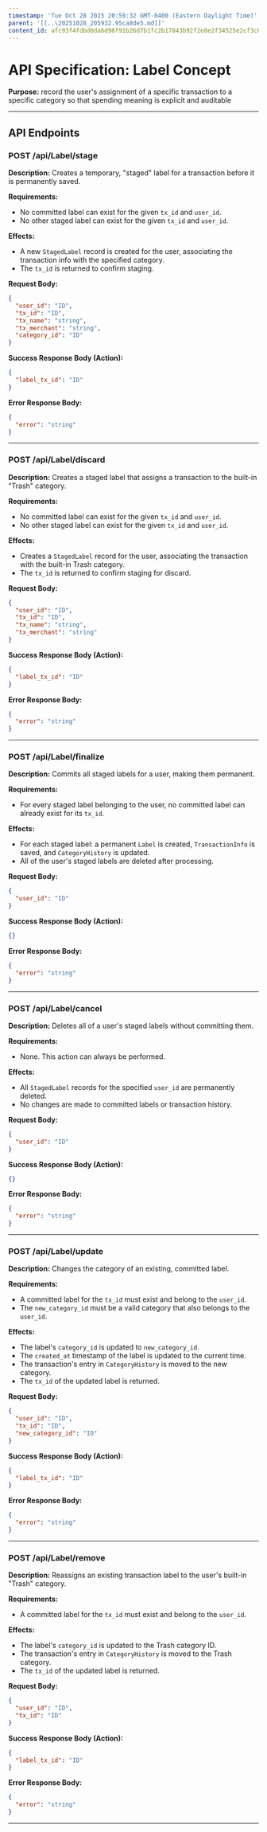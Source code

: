 ```yaml
---
timestamp: 'Tue Oct 28 2025 20:59:32 GMT-0400 (Eastern Daylight Time)'
parent: '[[..\20251028_205932.95ca8de5.md]]'
content_id: afc93f4fdbd0da6d98f91b26d7b1fc2b17843b92f2e8e2f34525e2cf3c03df4a
---
```


# API Specification: Label Concept

**Purpose:** record the user's assignment of a specific transaction to a specific category so that spending meaning is explicit and auditable

***

## API Endpoints

### POST /api/Label/stage

**Description:** Creates a temporary, "staged" label for a transaction before it is permanently saved.

**Requirements:**

* No committed label can exist for the given `tx_id` and `user_id`.
* No other staged label can exist for the given `tx_id` and `user_id`.

**Effects:**

* A new `StagedLabel` record is created for the user, associating the transaction info with the specified category.
* The `tx_id` is returned to confirm staging.

**Request Body:**

```json
{
  "user_id": "ID",
  "tx_id": "ID",
  "tx_name": "string",
  "tx_merchant": "string",
  "category_id": "ID"
}
```

**Success Response Body (Action):**

```json
{
  "label_tx_id": "ID"
}
```

**Error Response Body:**

```json
{
  "error": "string"
}
```

***

### POST /api/Label/discard

**Description:** Creates a staged label that assigns a transaction to the built-in "Trash" category.

**Requirements:**

* No committed label can exist for the given `tx_id` and `user_id`.
* No other staged label can exist for the given `tx_id` and `user_id`.

**Effects:**

* Creates a `StagedLabel` record for the user, associating the transaction with the built-in Trash category.
* The `tx_id` is returned to confirm staging for discard.

**Request Body:**

```json
{
  "user_id": "ID",
  "tx_id": "ID",
  "tx_name": "string",
  "tx_merchant": "string"
}
```

**Success Response Body (Action):**

```json
{
  "label_tx_id": "ID"
}
```

**Error Response Body:**

```json
{
  "error": "string"
}
```

***

### POST /api/Label/finalize

**Description:** Commits all staged labels for a user, making them permanent.

**Requirements:**

* For every staged label belonging to the user, no committed label can already exist for its `tx_id`.

**Effects:**

* For each staged label: a permanent `Label` is created, `TransactionInfo` is saved, and `CategoryHistory` is updated.
* All of the user's staged labels are deleted after processing.

**Request Body:**

```json
{
  "user_id": "ID"
}
```

**Success Response Body (Action):**

```json
{}
```

**Error Response Body:**

```json
{
  "error": "string"
}
```

***

### POST /api/Label/cancel

**Description:** Deletes all of a user's staged labels without committing them.

**Requirements:**

* None. This action can always be performed.

**Effects:**

* All `StagedLabel` records for the specified `user_id` are permanently deleted.
* No changes are made to committed labels or transaction history.

**Request Body:**

```json
{
  "user_id": "ID"
}
```

**Success Response Body (Action):**

```json
{}
```

**Error Response Body:**

```json
{
  "error": "string"
}
```

***

### POST /api/Label/update

**Description:** Changes the category of an existing, committed label.

**Requirements:**

* A committed label for the `tx_id` must exist and belong to the `user_id`.
* The `new_category_id` must be a valid category that also belongs to the `user_id`.

**Effects:**

* The label's `category_id` is updated to `new_category_id`.
* The `created_at` timestamp of the label is updated to the current time.
* The transaction's entry in `CategoryHistory` is moved to the new category.
* The `tx_id` of the updated label is returned.

**Request Body:**

```json
{
  "user_id": "ID",
  "tx_id": "ID",
  "new_category_id": "ID"
}
```

**Success Response Body (Action):**

```json
{
  "label_tx_id": "ID"
}
```

**Error Response Body:**

```json
{
  "error": "string"
}
```

***

### POST /api/Label/remove

**Description:** Reassigns an existing transaction label to the user's built-in "Trash" category.

**Requirements:**

* A committed label for the `tx_id` must exist and belong to the `user_id`.

**Effects:**

* The label's `category_id` is updated to the Trash category ID.
* The transaction's entry in `CategoryHistory` is moved to the Trash category.
* The `tx_id` of the updated label is returned.

**Request Body:**

```json
{
  "user_id": "ID",
  "tx_id": "ID"
}
```

**Success Response Body (Action):**

```json
{
  "label_tx_id": "ID"
}
```

**Error Response Body:**

```json
{
  "error": "string"
}
```

***
